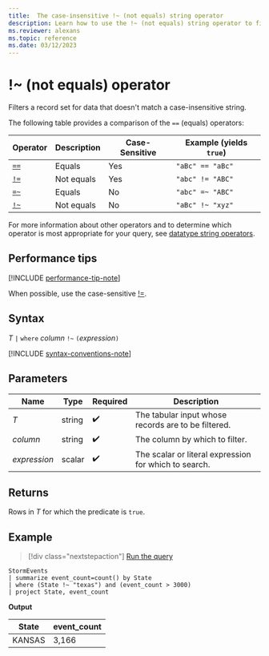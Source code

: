 ```yaml
---
title:  The case-insensitive !~ (not equals) string operator
description: Learn how to use the !~ (not equals) string operator to filter records for data that doesn't match a case-insensitive string.
ms.reviewer: alexans
ms.topic: reference
ms.date: 03/12/2023
---
```

# !~ (not equals) operator

Filters a record set for data that doesn't match a case-insensitive string.

The following table provides a comparison of the `==` (equals) operators:

|Operator   |Description   |Case-Sensitive  |Example (yields `true`)  |
|-----------|--------------|----------------|-------------------------|
|[`==`](equals-cs-operator.md)|Equals |Yes|`"aBc" == "aBc"`|
|[`!=`](not-equals-cs-operator.md)|Not equals |Yes |`"abc" != "ABC"`|
|[`=~`](equals-operator.md) |Equals |No |`"abc" =~ "ABC"`|
|[`!~`](not-equals-operator.md) |Not equals |No |`"aBc" !~ "xyz"`|

For more information about other operators and to determine which operator is most appropriate for your query, see [datatype string operators](datatypes-string-operators.md).

## Performance tips

[!INCLUDE [performance-tip-note](../../includes/performance-tip-note.md)]

When possible, use the case-sensitive [!=](not-equals-cs-operator.md).

## Syntax

*T* `|` `where` *column* `!~` `(`*expression*`)`

[!INCLUDE [syntax-conventions-note](../../includes/syntax-conventions-note.md)]

## Parameters

| Name | Type | Required | Description |
|--|--|--|--|
| *T* | string |  :heavy_check_mark:| The tabular input whose records are to be filtered.|
| *column* | string |  :heavy_check_mark:| The column by which to filter.|
| *expression* | scalar |  :heavy_check_mark:| The scalar or literal expression for which to search.|

## Returns

Rows in *T* for which the predicate is `true`.

## Example

> [!div class="nextstepaction"]
> <a href="https://dataexplorer.azure.com/clusters/help/databases/Samples?query=H4sIAAAAAAAAAwsuyS/KdS1LzSsp5qpRKC7NzU0syqxKVUgFCcUn55fmldiCSQ1NhaRKheCSxJJUoMLyjNSiVAUNMFdBsU5BqSS1IrFYSVMhMS9FQQNJs4KdgrGBgYEmUE9BUX5WanIJxAwdZBsA00yL5oUAAAA=" target="_blank">Run the query</a>

```kusto
StormEvents
| summarize event_count=count() by State
| where (State !~ "texas") and (event_count > 3000)
| project State, event_count
```

**Output**

|State|event_count|
|-----|-----------|
|KANSAS|3,166|
